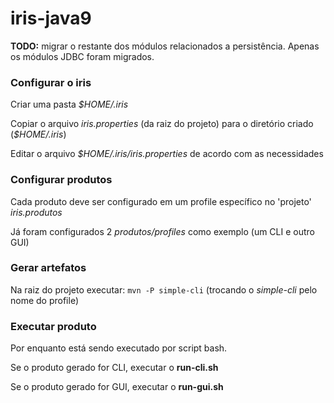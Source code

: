 # iris-java9

__TODO:__ migrar o restante dos módulos relacionados a persistência. Apenas os módulos JDBC foram migrados.


### Configurar o iris

Criar uma pasta _$HOME/.iris_

Copiar o arquivo _iris.properties_ (da raiz do projeto) para o diretório criado (_$HOME/.iris_)

Editar o arquivo _$HOME/.iris/iris.properties_ de acordo com as necessidades

### Configurar produtos

Cada produto deve ser configurado em um profile específico no 'projeto' _iris.produtos_

Já foram configurados 2 _produtos/profiles_ como exemplo (um CLI e outro GUI)


### Gerar artefatos

Na raiz do projeto executar: `mvn -P simple-cli` (trocando o _simple-cli_ pelo nome do profile)


### Executar produto

Por enquanto está sendo executado por script bash.

Se o produto gerado for CLI, executar o __run-cli.sh__

Se o produto gerado for GUI, executar o __run-gui.sh__
 
